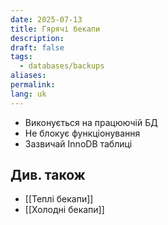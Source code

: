 ```yaml
---
date: 2025-07-13
title: Гярячі бекапи
description: 
draft: false
tags:
  - databases/backups
aliases: 
permalink: 
lang: uk
---
```

- Виконується на працюючій БД
- Не блокує функціонування
- Зазвичай InnoDB таблиці



## Див. також


- [[Теплі бекапи]]
- [[Холодні бекапи]]